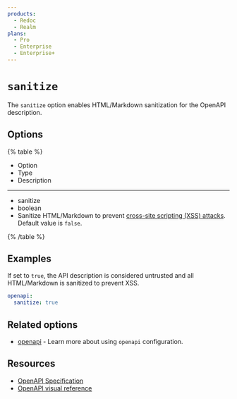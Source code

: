 ```yaml
---
products:
  - Redoc
  - Realm
plans:
  - Pro
  - Enterprise
  - Enterprise+
---
```

# `sanitize`

The `sanitize` option enables HTML/Markdown sanitization for the OpenAPI description.

## Options

{% table %}

* Option
* Type
* Description

---

* sanitize
* boolean
* Sanitize HTML/Markdown to prevent [cross-site scripting (XSS) attacks](https://owasp.org/www-community/attacks/xss/). Default value is `false`.


{% /table %}

## Examples

If set to `true`, the API description is considered untrusted and all HTML/Markdown is sanitized to prevent XSS.

```yaml {% title="redocly.yaml" %}
openapi:
  sanitize: true
```

## Related options

- [openapi](./index.md) - Learn more about using `openapi` configuration.

## Resources

- [OpenAPI Specification](https://spec.openapis.org/oas/latest.html)
- [OpenAPI visual reference](https://redocly.com/docs/openapi-visual-reference/)

